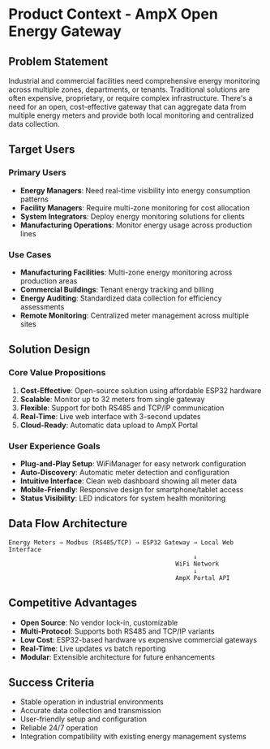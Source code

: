 # Product Context - AmpX Open Energy Gateway

## Problem Statement
Industrial and commercial facilities need comprehensive energy monitoring across multiple zones, departments, or tenants. Traditional solutions are often expensive, proprietary, or require complex infrastructure. There's a need for an open, cost-effective gateway that can aggregate data from multiple energy meters and provide both local monitoring and centralized data collection.

## Target Users

### Primary Users
- **Energy Managers**: Need real-time visibility into energy consumption patterns
- **Facility Managers**: Require multi-zone monitoring for cost allocation
- **System Integrators**: Deploy energy monitoring solutions for clients
- **Manufacturing Operations**: Monitor energy usage across production lines

### Use Cases
- **Manufacturing Facilities**: Multi-zone energy monitoring across production areas
- **Commercial Buildings**: Tenant energy tracking and billing
- **Energy Auditing**: Standardized data collection for efficiency assessments
- **Remote Monitoring**: Centralized meter management across multiple sites

## Solution Design

### Core Value Propositions
1. **Cost-Effective**: Open-source solution using affordable ESP32 hardware
2. **Scalable**: Monitor up to 32 meters from single gateway
3. **Flexible**: Support for both RS485 and TCP/IP communication
4. **Real-Time**: Live web interface with 3-second updates
5. **Cloud-Ready**: Automatic data upload to AmpX Portal

### User Experience Goals
- **Plug-and-Play Setup**: WiFiManager for easy network configuration
- **Auto-Discovery**: Automatic meter detection and configuration
- **Intuitive Interface**: Clean web dashboard showing all meter data
- **Mobile-Friendly**: Responsive design for smartphone/tablet access
- **Status Visibility**: LED indicators for system health monitoring

## Data Flow Architecture
```
Energy Meters → Modbus (RS485/TCP) → ESP32 Gateway → Local Web Interface
                                                   ↓
                                              WiFi Network
                                                   ↓
                                              AmpX Portal API
```

## Competitive Advantages
- **Open Source**: No vendor lock-in, customizable
- **Multi-Protocol**: Supports both RS485 and TCP/IP variants
- **Low Cost**: ESP32-based hardware vs expensive commercial gateways
- **Real-Time**: Live updates vs batch reporting
- **Modular**: Extensible architecture for future enhancements

## Success Criteria
- Stable operation in industrial environments
- Accurate data collection and transmission
- User-friendly setup and configuration
- Reliable 24/7 operation
- Integration compatibility with existing energy management systems
